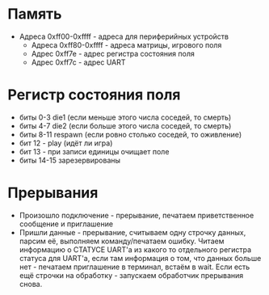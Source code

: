 # Память

- Адреса 0xff00-0xffff - адреса для периферийных устройств
	- Адреса 0xff80-0xffff - адреса матрицы, игрового поля
	- Адрес 0xff7e - адрес регистра состояния поля
	- Адрес 0xff7c - адрес UART
# Регистр состояния поля

- биты 0-3 die1 (если меньше этого числа соседей, то смерть)
- биты 4-7 die2 (если больше этого числа соседей, то смерть)
- биты 8-11 respawn (если ровно столько соседей, то оживление)
- бит 12 - play (идёт ли игра)
- бит 13 - при записи единицы очищает поле
- биты 14-15 зарезервированы

# Прерывания

- Произошло подключение - прерывание, печатаем приветственное сообщение и приглашение
- Пришли данные - прерывание, считываем одну строчку данных, парсим её, выполняем команду/печатаем ошибку. Читаем информацию о СТАТУСЕ UART'a из какого то отдельного регистра статуса для UART'a, если там информация о том, что данных больше нет - печатаем приглашение в терминал, встаём в wait. Если есть ещё строчки на обработку - запускаем обработчик прерывания снова.
